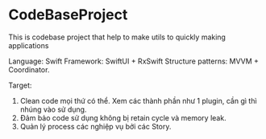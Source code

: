 # CodeBaseProject
This is codebase project that help to make utils to quickly making applications

Language: Swift
Framework: SwiftUI + RxSwift
Structure patterns: MVVM + Coordinator.

Target: 
1. Clean code mọi thứ có thể. Xem các thành phần như 1 plugin, cần gì thì nhúng vào sử dụng. 
2. Đảm bảo code sử dụng không bị retain cycle và memory leak.
3. Quản lý process các nghiệp vụ bởi các Story.